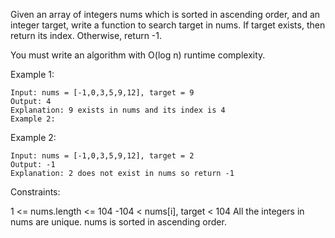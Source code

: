 Given an array of integers nums which is sorted in ascending order, and an integer target, write a function to search target in nums. If target exists, then return its index.
Otherwise, return -1.

You must write an algorithm with O(log n) runtime complexity.

Example 1:

```
Input: nums = [-1,0,3,5,9,12], target = 9
Output: 4
Explanation: 9 exists in nums and its index is 4
Example 2:
```

Example 2:

```
Input: nums = [-1,0,3,5,9,12], target = 2
Output: -1
Explanation: 2 does not exist in nums so return -1
```

Constraints:

1 <= nums.length <= 104 -104 < nums[i], target < 104 All the integers in nums are unique. nums is sorted in ascending order.